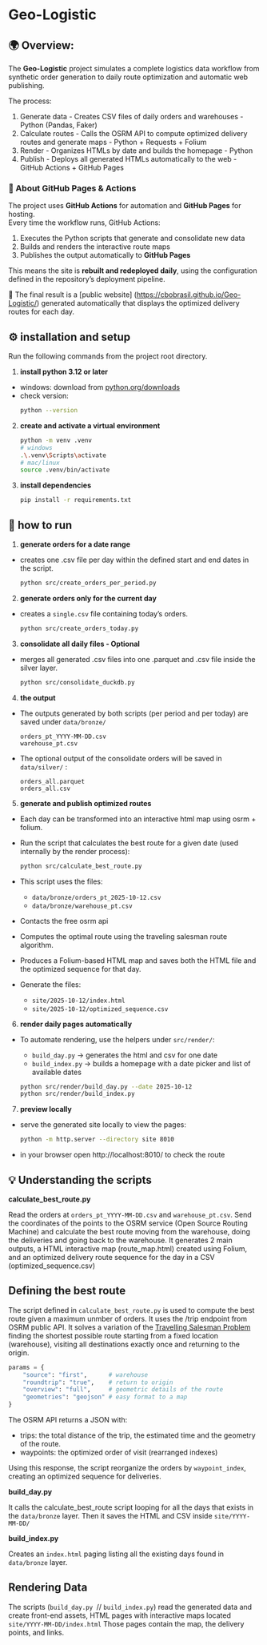 # **Geo-Logistic**

## 🌍 Overview: 

The **Geo-Logistic** project simulates a complete logistics data workflow from synthetic order generation to daily route optimization and automatic web publishing.  

The process:

1. Generate data - Creates CSV files of daily orders and warehouses - Python (Pandas, Faker)
2. Calculate routes - Calls the OSRM API to compute optimized delivery routes and generate maps - Python + Requests + Folium
3. Render - Organizes HTMLs by date and builds the homepage - Python
4. Publish - Deploys all generated HTMLs automatically to the web - GitHub Actions + GitHub Pages

### 🚀 About GitHub Pages & Actions

The project uses **GitHub Actions** for automation and **GitHub Pages** for hosting.  
Every time the workflow runs, GitHub Actions:
1. Executes the Python scripts that generate and consolidate new data
2. Builds and renders the interactive route maps
3. Publishes the output automatically to **GitHub Pages**

This means the site is **rebuilt and redeployed daily**, using the configuration defined in the repository’s deployment pipeline.

🔗 The final result is a [public website]  (https://cbobrasil.github.io/Geo-Logistic/) generated automatically that displays the optimized delivery routes for each day.


## ⚙️ installation and setup

Run the following commands from the project root directory.

1. **install python 3.12 or later**

- windows: download from [python.org/downloads](https://www.python.org/downloads/)
- check version:
    ```bash
    python --version
    ```

2. **create and activate a virtual environment**

   ```bash
   python -m venv .venv
   # windows
   .\.venv\Scripts\activate
   # mac/linux
   source .venv/bin/activate
   ```

3. **install dependencies**
    ```bash
    pip install -r requirements.txt
    ```


## 🏃 how to run 


1. **generate orders for a date range**

- creates one .csv file per day within the defined start and end dates in the script.

     ```bash
     python src/create_orders_per_period.py
     ```

2. **generate orders only for the current day**


- creates a `single.csv` file containing today’s orders.

     ```bash
     python src/create_orders_today.py
     ```

3. **consolidate all daily files - Optional**

- merges all generated .csv files into one .parquet and .csv file inside the silver layer.

     ```bash
     python src/consolidate_duckdb.py
     ```

4. **the output**

- The outputs generated by both scripts (per period and per today) are saved under `data/bronze/`

     ```
     orders_pt_YYYY-MM-DD.csv
     warehouse_pt.csv
     ```

- The optional output of the consolidate orders will be saved in `data/silver/` :

     ```
     orders_all.parquet
     orders_all.csv
     ```

5. **generate and publish optimized routes**

- Each day can be transformed into an interactive html map using osrm + folium.
- Run the script that calculates the best route for a given date (used internally by the render process):

    ```bash
    python src/calculate_best_route.py 
    ```

- This script uses the files:
   - `data/bronze/orders_pt_2025-10-12.csv `
   - `data/bronze/warehouse_pt.csv`
  
- Contacts the free osrm api
- Computes the optimal route using the traveling salesman route algorithm.
- Produces a Folium-based HTML map and saves both the HTML file and the optimized sequence for that day.
- Generate the files: 
    - `site/2025-10-12/index.html`
    - `site/2025-10-12/optimized_sequence.csv`


6. **render daily pages automatically**

- To automate rendering, use the helpers under `src/render/`:

    - `build_day.py` → generates the html and csv for one date
    - `build_index.py` → builds a homepage with a date picker and list of available dates

    ```bash
    python src/render/build_day.py --date 2025-10-12
    python src/render/build_index.py
    ```

7. **preview locally**

 - serve the generated site locally to view the pages:

    ```bash
    python -m http.server --directory site 8010
    ```

- in your browser open http://localhost:8010/  to check the route 


## 💡 Understanding the scripts

**calculate_best_route.py** 

Read the orders at `orders_pt_YYYY-MM-DD.csv` and `warehouse_pt.csv`. Send the coordinates of the points to the OSRM service (Open Source Routing Machine) and calculate the best route moving from the warehouse, doing the deliveries and going back to the warehouse. It generates 2 main outputs, a HTML interactive map (route_map.html) created using Folium, and an optimized delivery route sequence for the day in a CSV (optimized_sequence.csv)


## Defining the best route

The script defined in `calculate_best_route.py` is used to compute the best route given a maximum unmber of orders.
It uses the /trip endpoint from OSRM public API. It solves a variation of the [Travelling Salesman Problem](https://en.wikipedia.org/wiki/Travelling_salesman_problem) finding the shortest possible route starting from a fixed location (warehouse), visiting all destinations exactly once and returning to the origin. 

```python
params = {
    "source": "first",      # warehouse
    "roundtrip": "true",    # return to origin
    "overview": "full",     # geometric details of the route
    "geometries": "geojson" # easy format to a map
}
```

The OSRM API returns a JSON with:

- trips: the total distance of the trip, the estimated time and the geometry of the route.
- waypoints: the optimized order of visit (rearranged indexes)

Using this response, the script reorganize the orders by `waypoint_index`, creating an optimized sequence for deliveries.


**build_day.py**

It calls the calculate_best_route script looping for all the days that exists in the `data/bronze` layer. Then it saves the HTML and CSV inside  `site/YYYY-MM-DD/`

**build_index.py**

Creates an `index.html` paging listing all the existing days found  in `data/bronze` layer. 


## Rendering Data 

The scripts (`build_day.py `// `build_index.py`) read the generated data and create front-end assets, HTML pages with interactive maps located `site/YYYY-MM-DD/index.html` 
Those pages contain the map, the delivery points, and links.

